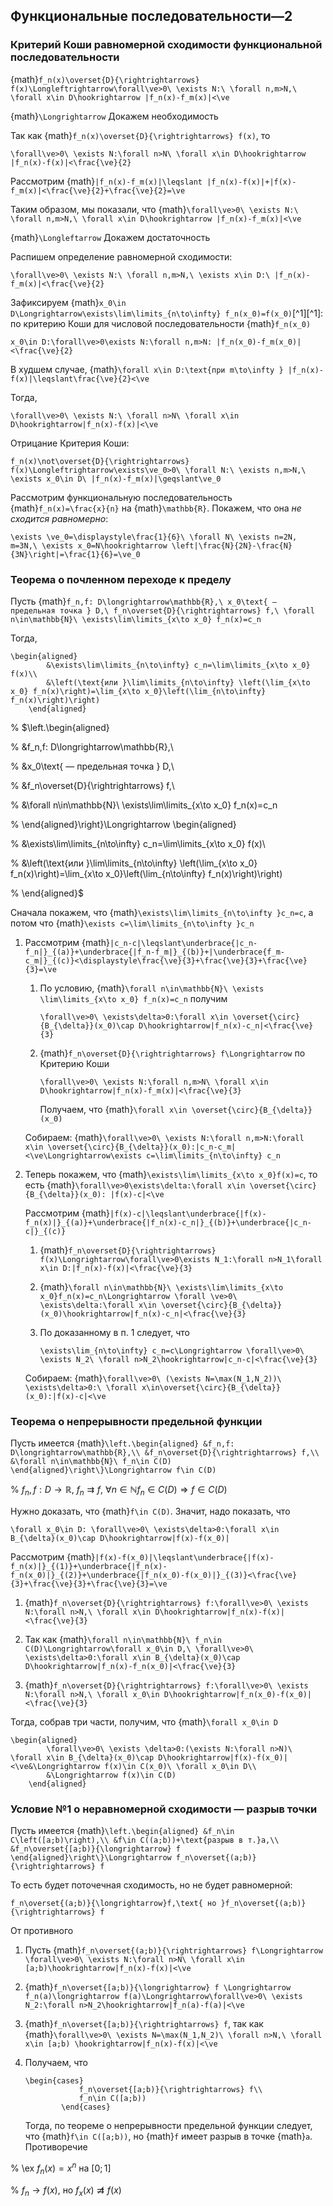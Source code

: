 
## Функциональные последовательности—2

### Критерий Коши равномерной сходимости функциональной последовательности

{math}`f_n(x)\overset{D}{\rightrightarrows} f(x)\Longleftrightarrow\forall\ve>0\ \exists N:\ \forall n,m>N,\ \forall x\in D\hookrightarrow |f_n(x)-f_m(x)|<\ve`

{math}`\Longrightarrow` Докажем необходимость

Так как {math}`f_n(x)\overset{D}{\rightrightarrows} f(x)`, то

```{math}
\forall\ve>0\ \exists N:\forall n>N\ \forall x\in D\hookrightarrow |f_n(x)-f(x)|<\frac{\ve}{2}
```

Рассмотрим {math}`|f_n(x)-f_m(x)|\leqslant |f_n(x)-f(x)|+|f(x)-f_m(x)|<\frac{\ve}{2}+\frac{\ve}{2}=\ve`

Таким образом, мы показали, что {math}`\forall\ve>0\ \exists N:\ \forall n,m>N,\ \forall x\in D\hookrightarrow |f_n(x)-f_m(x)|<\ve`

{math}`\Longleftarrow` Докажем достаточность

Распишем определение равномерной сходимости:

```{math}
\forall\ve>0\ \exists N:\ \forall n,m>N,\ \exists x\in D:\ |f_n(x)-f_m(x)|<\frac{\ve}{2}
```

Зафиксируем {math}`x_0\in D\Longrightarrow\exists\lim\limits_{n\to\infty} f_n(x_0)=f(x_0)`[^1][^1]: по критерию Коши для числовой последовательности {math}`f_n(x_0)`

```{math}
x_0\in D:\forall\ve>0\exists N:\forall n,m>N: |f_n(x_0)-f_m(x_0)|<\frac{\ve}{2}
```

В худшем случае, {math}`\forall x\in D:\text{при m\to\infty } |f_n(x)-f(x)|\leqslant\frac{\ve}{2}<\ve`

Тогда,

```{math}
\forall\ve>0\ \exists N:\ \forall n>N\ \forall x\in D\hookrightarrow|f_n(x)-f(x)|<\ve
```

Отрицание Критерия Коши:

```{math}
f_n(x)\not\overset{D}{\rightrightarrows} f(x)\Longleftrightarrow\exists\ve_0>0\ \forall N:\ \exists n,m>N,\ \exists x_0\in D\ |f_n(x)-f_m(x)|\geqslant\ve_0
```

Рассмотрим функциональную последовательность {math}`f_n(x)=\frac{x}{n}` на {math}`\mathbb{R}`. Покажем, что она *не сходится равномерно*:

```{math}
\exists \ve_0=\displaystyle\frac{1}{6}\ \forall N\ \exists n=2N, m=3N,\ \exists x_0=N\hookrightarrow \left|\frac{N}{2N}-\frac{N}{3N}\right|=\frac{1}{6}=\ve_0
```

### Теорема о почленном переходе к пределу

Пусть {math}`f_n,f: D\longrightarrow\mathbb{R},\ x_0\text{ — предельная точка } D,\ f_n\overset{D}{\rightrightarrows} f,\ \forall n\in\mathbb{N}\ \exists\lim\limits_{x\to x_0} f_n(x)=c_n`

Тогда,

```{math}
\begin{aligned}
        &\exists\lim\limits_{n\to\infty} c_n=\lim\limits_{x\to x_0} f(x)\\
        &\left(\text{или }\lim\limits_{n\to\infty} \left(\lim_{x\to x_0} f_n(x)\right)=\lim_{x\to x_0}\left(\lim_{n\to\infty} f_n(x)\right)\right)
    \end{aligned}
```

%  $\left.\begin{aligned}

%      &f_n,f: D\longrightarrow\mathbb{R},\\

%      &x_0\text{ — предельная точка } D,\\

%      &f_n\overset{D}{\rightrightarrows} f,\\

%      &\forall n\in\mathbb{N}\ \exists\lim\limits_{x\to x_0} f_n(x)=c_n

%  \end{aligned}\right\}\Longrightarrow \begin{aligned}

%      &\exists\lim\limits_{n\to\infty} c_n=\lim\limits_{x\to x_0} f(x)\\

%      &\left(\text{или }\lim\limits_{n\to\infty} \left(\lim_{x\to x_0} f_n(x)\right)=\lim_{x\to x_0}\left(\lim_{n\to\infty} f_n(x)\right)\right)

%  \end{aligned}$

Сначала покажем, что {math}`\exists\lim\limits_{n\to\infty }c_n=c`, а потом что {math}`\exists c=\lim\limits_{n\to\infty }c_n`

1.  Рассмотрим {math}`|c_n-c|\leqslant\underbrace{|c_n-f_n|}_{(a)}+\underbrace{|f_n-f_m|}_{(b)}+|\underbrace{f_m-c_m|}_{(c)}<\displaystyle\frac{\ve}{3}+\frac{\ve}{3}+\frac{\ve}{3}=\ve`

    1.  По условию, {math}`\forall n\in\mathbb{N}\ \exists \lim\limits_{x\to x_0} f_n(x)=c_n` получим

        ```{math}
        \forall\ve>0\ \exists\delta>0:\forall x\in \overset{\circ}{B_{\delta}}(x_0)\cap D\hookrightarrow|f_n(x)-c_n|<\frac{\ve}{3}
        ```

    2.  {math}`f_n\overset{D}{\rightrightarrows} f\Longrightarrow` по Критерию Коши

        ```{math}
        \forall\ve>0\ \exists N:\forall n,m>N\ \forall x\in D\hookrightarrow|f_n(x)-f_m(x)|<\frac{\ve}{3}
        ```

        Получаем, что {math}`\forall x\in \overset{\circ}{B_{\delta}}(x_0)`

    Собираем: {math}`\forall\ve>0\ \exists N:\forall n,m>N:\forall x\in \overset{\circ}{B_{\delta}}(x_0):|c_n-c_m|<\ve\Longrightarrow\exists c=\lim\limits_{n\to\infty} c_n`

2.  Теперь покажем, что {math}`\exists\lim\limits_{x\to x_0}f(x)=c`, то есть {math}`\forall\ve>0\exists\delta:\forall x\in \overset{\circ}{B_{\delta}}(x_0): |f(x)-c|<\ve`

    Рассмотрим {math}`|f(x)-c|\leqslant\underbrace{|f(x)-f_n(x)|}_{(a)}+\underbrace{|f_n(x)-c_n|}_{(b)}+\underbrace{|c_n-c|}_{(c)}`

    1.  {math}`f_n\overset{D}{\rightrightarrows} f(x)\Longrightarrow\forall\ve>0\exists N_1:\forall n>N_1\forall x\in D:|f_n(x)-f(x)|<\frac{\ve}{3}`

    2.  {math}`\forall n\in\mathbb{N}\ \exists\lim\limits_{x\to x_0}f_n(x)=c_n\Longrightarrow \forall \ve>0\ \exists\delta:\forall x\in \overset{\circ}{B_{\delta}}(x_0)\hookrightarrow|f_n(x)-c_n|<\frac{\ve}{3}`

    3.  По доказанному в п. 1 следует, что

        ```{math}
        \exists\lim_{n\to\infty} c_n=c\Longrightarrow \forall\ve>0\ \exists N_2\ \forall n>N_2\hookrightarrow|c_n-c|<\frac{\ve}{3}
        ```

    Собираем: {math}`\forall\ve>0\ (\exists N=\max(N_1,N_2))\ \exists\delta>0:\ \forall x\in\overset{\circ}{B_{\delta}}(x_0):|f(x)-c|<\ve`

### Теорема о непрерывности предельной функции

Пусть имеется {math}`\left.\begin{aligned}
    &f_n,f: D\longrightarrow\mathbb{R},\\
    &f_n\overset{D}{\rightrightarrows} f,\\
    &\forall n\in\mathbb{N}\ f_n\in C(D)
\end{aligned}\right\}\Longrightarrow f\in C(D)`

%  $f_n,f: D\longrightarrow\mathbb{R}$, $f_n\rightrightarrows f$, $\forall n\in\mathbb{N} f_n\in C(D)\Longrightarrow f\in C(D)$

Нужно доказать, что {math}`f\in C(D)`. Значит, надо показать, что

```{math}
\forall x_0\in D: \forall\ve>0\ \exists\delta>0:\forall x\in B_{\delta}(x_0)\cap D\hookrightarrow|f(x)-f(x_0)|
```

Рассмотрим {math}`|f(x)-f(x_0)|\leqslant\underbrace{|f(x)-f_n(x)|}_{(1)}+\underbrace{|f_n(x)-f_n(x_0)|}_{(2)}+\underbrace{|f_n(x_0)-f(x_0)|}_{(3)}<\frac{\ve}{3}+\frac{\ve}{3}+\frac{\ve}{3}=\ve`

1.  {math}`f_n\overset{D}{\rightrightarrows} f:\forall\ve>0\ \exists N:\forall n>N,\ \forall x\in D\hookrightarrow|f_n(x)-f(x)|<\frac{\ve}{3}`

2.  Так как {math}`\forall n\in\mathbb{N}\ f_n\in C(D)\Longrightarrow\forall x_0\in D,\ \forall\ve>0\ \exists\delta>0:\forall x\in B_{\delta}(x_0)\cap D\hookrightarrow|f_n(x)-f_n(x_0)|<\frac{\ve}{3}`

3.  {math}`f_n\overset{D}{\rightrightarrows} f:\forall\ve>0\ \exists N:\forall n>N,\ \forall x_0\in D\hookrightarrow|f_n(x_0)-f(x_0)|<\frac{\ve}{3}`

Тогда, собрав три части, получим, что {math}`\forall x_0\in D`

```{math}
\begin{aligned}
        \forall\ve>0\ \exists \delta>0:(\exists N:\forall n>N)\ \forall x\in B_{\delta}(x_0)\cap D\hookrightarrow|f(x)-f(x_0)|<\ve&\Longrightarrow f(x)\in C(x_0)\ \forall x_0\in D\\
        &\Longrightarrow f(x)\in C(D)
    \end{aligned}
```

### Условие №1 о неравномерной сходимости — разрыв точки

Пусть имеется {math}`\left.\begin{aligned}
    &f_n\in C\left([a;b)\right),\\
    &f\in C((a;b))+\text{разрыв в т.}a,\\
    &f_n\overset{[a;b)}{\longrightarrow} f
\end{aligned}\right\}\Longrightarrow f_n\overset{(a;b)}{\rightrightarrows} f`

То есть будет поточечная сходимость, но не будет равномерной:

```{math}
f_n\overset{(a;b)}{\longrightarrow}f,\text{ но }f_n\overset{(a;b)}{\rightrightarrows} f
```

От противного

1.  Пусть {math}`f_n\overset{(a;b)}{\rightrightarrows} f\Longrightarrow \forall\ve>0\ \exists N:\forall n>N\ \forall x\in [a;b)\hookrightarrow|f_n(x)-f(x)|<\ve`

2.  {math}`f_n\overset{[a;b)}{\longrightarrow} f \Longrightarrow f_n(a)\longrightarrow f(a)\Longrightarrow\forall\ve>0\ \exists N_2:\forall n>N_2\hookrightarrow|f_n(a)-f(a)|<\ve`

3.  {math}`f_n\overset{[a;b)}{\rightrightarrows} f`, так как {math}`\forall\ve>0\ \exists N=\max(N_1,N_2)\ \forall n>N,\ \forall x\in [a;b) \hookrightarrow|f_n(x)-f(x)|<\ve`

4.  Получаем, что

    ```{math}
    \begin{cases}
                f_n\overset{[a;b)}{\rightrightarrows} f\\
                f_n\in C([a;b))
            \end{cases}
    ```

    Тогда, по теореме о непрерывности предельной функции следует, что {math}`f\in C([a;b))`, но {math}`f` имеет разрыв в точке {math}`a`. Противоречие

%  \ex $f_n(x)=x^n$ на $[0;1]$

%  $f_n\longrightarrow f(x)$, но $f_x(x)\not\rightrightarrows f(x)$